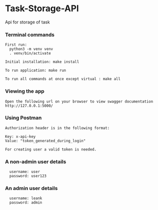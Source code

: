 # Task-Storage-API
Api for storage of task

### Terminal commands

    First run: 
      python3 -m venv venv
      . venv/bin/activate

    Initial installation: make install

    To run application: make run

    To run all commands at once except virtual : make all


### Viewing the app

    Open the following url on your browser to view swagger documentation
    http://127.0.0.1:5000/
    
    
### Using Postman

    Authorization header is in the following format:

    Key: x-api-key
    Value: "token_generated_during_login"
    
    For creating user a valid token is needed.
    
### A non-admin user details 
      username: user
      password: user123
    
### An admin user details
      username: leank
      password: admin    


